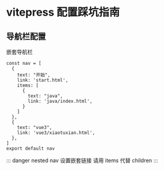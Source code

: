 # vitepress 配置踩坑指南

## 导航栏配置

嵌套导航栏

```
const nav = [
  {
    text: "开始",
    link: 'start.html',
    items: [
      {
        text: "java",
        link: 'java/index.html',
      }
    ]
  },
  {
    text: "vue3",
    link: 'vue3/xiaotuxian.html',
  },
]
export default nav
```

::: danger nested nav
设置嵌套链接 请用 items 代替 children
:::
